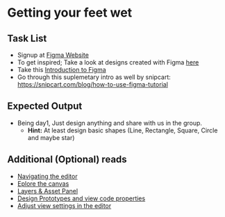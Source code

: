 # Getting your feet wet

## Task List
- Signup at [Figma Website](https://figma.com)
- To get inspired; Take a look at designs created with Figma [here](https://www.uplabs.com/posts/tool/figma)
- Take this [Introduction to Figma](https://trydesignlab.com/figma-101-course/introduction-to-figma/)
- Go through this suplemetary intro as well by snipcart: https://snipcart.com/blog/how-to-use-figma-tutorial

## Expected Output
- Being day1, Just design anything and share with us in the group.
  - **Hint:** At least design basic shapes (Line, Rectangle, Square, Circle and maybe star) 


## Additional (Optional) reads
- [Navigating the editor](https://help.figma.com/hc/en-us/articles/360041064174)
- [Eplore the canvas](https://help.figma.com/hc/en-us/articles/360041064814)
- [Layers & Asset Panel](https://help.figma.com/hc/en-us/articles/360039831974)
- [Design Prototypes and view code properties](https://help.figma.com/hc/en-us/articles/360039832014)
- [Adjust view settings in the editor](https://help.figma.com/hc/en-us/articles/360041065034)
